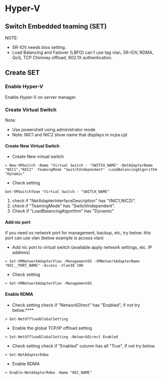 # Hyper-V

## Switch Embedded teaming (SET)

NOTE:

- SR-IOV needs bios setting.
- Load Balancing and Failover (LBFO) can't use tag vlan, SR-IOV, RDMA, QoS, TCP Chimney offload, 802.1X authentication.

## Create SET

### Enable Hyper-V

Enable Hyper-V on server manager.

### Create Virtual Switch

Note:

- Use powershell using administrator mode
- Note: NIC1 and NIC2 show name that displays in ncpa.cpl

#### Create New Virtual Switch

- Create New virtual switch  

`> New-VMSwitch -Name "Virtual Switch - "SWITCH_NAME" -NetAdapterName "NIC1","NIC2" -TeamingMode "SwitchIndependent" -LoadBalancingAlgorithm "Dynamic"`

- Check setting  

`Get-VMSwitchTeam "Virtual Switch - "SWITCH_NAME"`

 1. check if "NetAdapterInterfaceDescription" has "{NIC1,NIC2}".
 2. check if "TeamingMode" has "SwitchIndependent".
 3. Check if "LoadBalancingAlgorithm" has "Dynamic"

#### Add nic port

if you need os network port for management, backup, etc, try below.
this port can use vlan (below example is access vlan)

- Add nic port to virtual switch (available apply network settings, etc. IP address)

`> Set-VMNetworkAdapterVlan -ManagementOS -VMNetworkAdapterName "NIC__PORT_NAME" -Access -VlanID 100`

- Check setting

`> Get-VMNetworkAdapterVlan -ManagementOS`

#### Enable RDMA

- Check setting
check if "NetworkDIrect" has "Enabled", if not try below.****

`> Get-NetOffloadGlobalSetting`

- Enable the global TCP/IP offload setting

`> Set-NetOffloadGlobalSetting -NetworkDirect Enabled`

- Check setting
check if "Enabled" column has all "True", if not try below.

`> Get-NetAdapterRdma`

- Enable RDMA

`> Enable-NetAdapterRdma -Name "NIC_NAME"`
